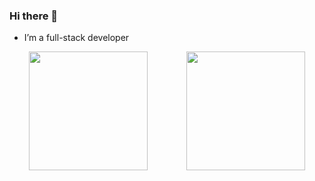 ### Hi there 👋

- I’m a full-stack developer

<p align=center>
  <div align=center style="display:table;table-layout:fixed;width:100%;height:190px;">
    <a title="My github stat" style=" display:table-cell;vertical-align:middle;">
      <img height=190 src="https://github-readme-stats.vercel.app/api?username=freitit&show_icons=true&theme=vue"/>
    </a>
    <a title="My top languages" style=" display:table-cell;vertical-align:middle;">
      <img height=190 src="https://github-readme-stats.vercel.app/api/top-langs/?username=freitit&&hide=html,css,python,jupyter%20notebook&layout=compact&theme=vue"/>
    </a>
  </div>
</p>
<!--
**freitit/freitit** is a ✨ _special_ ✨ repository because its `README.md` (this file) appears on your GitHub profile.

Here are some ideas to get you started:

- 🔭 I’m currently working on ...
- 🌱 I’m currently learning ...
- 👯 I’m looking to collaborate on ...
- 🤔 I’m looking for help with ...
- 💬 Ask me about ...
- 📫 How to reach me: ...
- 😄 Pronouns: ...
- ⚡ Fun fact: ...
-->
